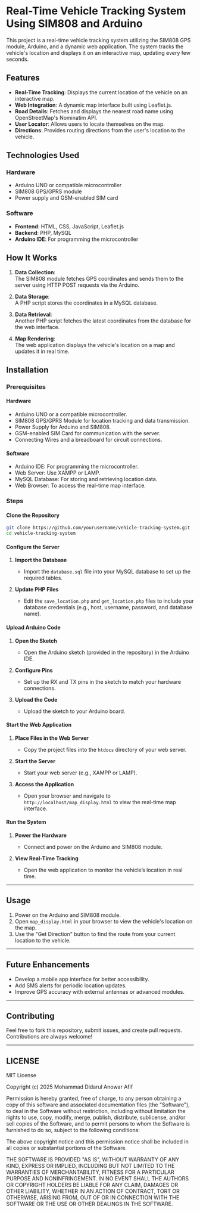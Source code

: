 # Real-Time Vehicle Tracking System Using SIM808 and Arduino

This project is a real-time vehicle tracking system utilizing the SIM808 GPS module, Arduino, and a dynamic web application. The system tracks the vehicle's location and displays it on an interactive map, updating every few seconds.

## Features
- **Real-Time Tracking**: Displays the current location of the vehicle on an interactive map.
- **Web Integration**: A dynamic map interface built using Leaflet.js.
- **Road Details**: Fetches and displays the nearest road name using OpenStreetMap's Nominatim API.
- **User Locator**: Allows users to locate themselves on the map.
- **Directions**: Provides routing directions from the user's location to the vehicle.

## Technologies Used

### Hardware
- Arduino UNO or compatible microcontroller
- SIM808 GPS/GPRS module
- Power supply and GSM-enabled SIM card

### Software
- **Frontend**: HTML, CSS, JavaScript, Leaflet.js
- **Backend**: PHP, MySQL
- **Arduino IDE**: For programming the microcontroller

## How It Works
1. **Data Collection**:  
   The SIM808 module fetches GPS coordinates and sends them to the server using HTTP POST requests via the Arduino.

2. **Data Storage**:  
   A PHP script stores the coordinates in a MySQL database.

3. **Data Retrieval**:  
   Another PHP script fetches the latest coordinates from the database for the web interface.

4. **Map Rendering**:  
   The web application displays the vehicle's location on a map and updates it in real time.

## Installation

### Prerequisites

#### Hardware
- Arduino UNO or a compatible microcontroller.
- SIM808 GPS/GPRS Module for location tracking and data transmission.
- Power Supply for Arduino and SIM808.
- GSM-enabled SIM Card for communication with the server.
- Connecting Wires and a breadboard for circuit connections.

#### Software
- Arduino IDE: For programming the microcontroller.
- Web Server: Use XAMPP or LAMP.
- MySQL Database: For storing and retrieving location data.
- Web Browser: To access the real-time map interface.

### Steps

#### Clone the Repository
   ```bash
   git clone https://github.com/yourusername/vehicle-tracking-system.git
   cd vehicle-tracking-system
   ```

#### Configure the Server

1. **Import the Database**
   - Import the `database.sql` file into your MySQL database to set up the required tables.

2. **Update PHP Files**
   - Edit the `save_location.php` and `get_location.php` files to include your database credentials (e.g., host, username, password, and database name).

#### Upload Arduino Code

1. **Open the Sketch**
   - Open the Arduino sketch (provided in the repository) in the Arduino IDE.

2. **Configure Pins**
   - Set up the RX and TX pins in the sketch to match your hardware connections.

3. **Upload the Code**
   - Upload the sketch to your Arduino board.

#### Start the Web Application

1. **Place Files in the Web Server**
   - Copy the project files into the `htdocs` directory of your web server.

2. **Start the Server**
   - Start your web server (e.g., XAMPP or LAMP).

3. **Access the Application**
   - Open your browser and navigate to `http://localhost/map_display.html` to view the real-time map interface.

#### Run the System

1. **Power the Hardware**
   - Connect and power on the Arduino and SIM808 module.

2. **View Real-Time Tracking**
   - Open the web application to monitor the vehicle’s location in real time.

---

## Usage

1. Power on the Arduino and SIM808 module.
2. Open `map_display.html` in your browser to view the vehicle's location on the map.
3. Use the "Get Direction" button to find the route from your current location to the vehicle.

---

## Future Enhancements
- Develop a mobile app interface for better accessibility.
- Add SMS alerts for periodic location updates.
- Improve GPS accuracy with external antennas or advanced modules.

---

## Contributing
Feel free to fork this repository, submit issues, and create pull requests. Contributions are always welcome!

---

## LICENSE
MIT License

Copyright (c) 2025 Mohammad Didarul Anowar Afif

Permission is hereby granted, free of charge, to any person obtaining a copy
of this software and associated documentation files (the "Software"), to deal
in the Software without restriction, including without limitation the rights
to use, copy, modify, merge, publish, distribute, sublicense, and/or sell
copies of the Software, and to permit persons to whom the Software is
furnished to do so, subject to the following conditions:

The above copyright notice and this permission notice shall be included in all
copies or substantial portions of the Software.

THE SOFTWARE IS PROVIDED "AS IS", WITHOUT WARRANTY OF ANY KIND, EXPRESS OR
IMPLIED, INCLUDING BUT NOT LIMITED TO THE WARRANTIES OF MERCHANTABILITY,
FITNESS FOR A PARTICULAR PURPOSE AND NONINFRINGEMENT. IN NO EVENT SHALL THE
AUTHORS OR COPYRIGHT HOLDERS BE LIABLE FOR ANY CLAIM, DAMAGES OR OTHER
LIABILITY, WHETHER IN AN ACTION OF CONTRACT, TORT OR OTHERWISE, ARISING FROM,
OUT OF OR IN CONNECTION WITH THE SOFTWARE OR THE USE OR OTHER DEALINGS IN THE
SOFTWARE.

